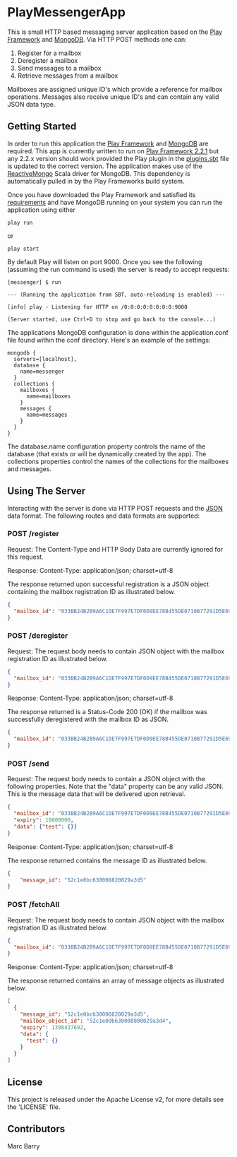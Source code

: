 PlayMessengerApp
================

This is small HTTP based messaging server application based on the [Play Framework](http://www.playframework.com/) and [MongoDB](http://www.mongodb.org/). Via HTTP POST methods one can:

1. Register for a mailbox
2. Deregister a mailbox
3. Send messages to a mailbox
4. Retrieve messages from a mailbox

Mailboxes are assigned unique ID's which provide a reference for mailbox operations. Messages also receive unique ID's and can contain any valid JSON data type.

## Getting Started

In order to run this application the [Play Framework](http://www.playframework.com/) and [MongoDB](http://www.mongodb.org/) are required. This app is currently written to run on [Play Framework 2.2.1](http://downloads.typesafe.com/play/2.2.1/play-2.2.1.zip) but any 2.2.x version should work provided the Play plugin in the [plugins.sbt](project/plugins.sbt) file is updated to the correct version. The application makes use of the [ReactiveMongo](http://reactivemongo.org/) Scala driver for MongoDB. This dependency is automatically pulled in by the Play Frameworks build system. 

Once you have downloaded the Play Framework and satisfied its [requirements](http://www.playframework.com/documentation/2.2.x/Installing) and have MongoDB running on your system you can run the application using either

    play run

or

    play start

By default Play will listen on port 9000. Once you see the following (assuming the run command is used) the server is ready to accept requests:

    [messenger] $ run

    --- (Running the application from SBT, auto-reloading is enabled) ---

    [info] play - Listening for HTTP on /0:0:0:0:0:0:0:0:9000

    (Server started, use Ctrl+D to stop and go back to the console...)

The applications MongoDB configuration is done within the application.conf file found within the conf directory. Here's an example of the settings:

    mongodb {
      servers=[localhost],
      database {
        name=messenger
      }
      collections {
        mailboxes {
          name=mailboxes
        }
        messages {
          name=messages
        }
      }
    }

The database.name configuration property controls the name of the database (that exists or will be dynamically created by the app). The collections properties control the names of the collections for the mailboxes and messages.

## Using The Server

Interacting with the server is done via HTTP POST requests and the [JSON](http://en.wikipedia.org/wiki/JSON) data format. The following routes and data formats are supported:

### POST    /register
Request: The Content-Type and HTTP Body Data are currently ignored for this request.

Response: Content-Type: application/json; charset=utf-8

The response returned upon successful registration is a JSON object containing the mailbox registration ID as illustrated below.
```json
{
  "mailbox_id": "033BB24B2B9A6C1DE7F997E7DF0D9EE78B455DE0710B77291D5E69AF7A35F361"
}
```
### POST    /deregister
Request: The request body needs to contain JSON object with the mailbox registration ID as illustrated below.
```json
{
  "mailbox_id": "033BB24B2B9A6C1DE7F997E7DF0D9EE78B455DE0710B77291D5E69AF7A35F361"
}
```
Response: Content-Type: application/json; charset=utf-8

The response returned is a Status-Code 200 (OK) if the mailbox was successfully deregistered with the mailbox ID as JSON.
```json
{
  "mailbox_id": "033BB24B2B9A6C1DE7F997E7DF0D9EE78B455DE0710B77291D5E69AF7A35F361"
}
```
### POST    /send
Request: The request body needs to contain a JSON object with the following properties. Note that the "data" property can be any valid JSON. This is the message data that will be delivered upon retrieval.

```json
{ 
  "mailbox_id": "033BB24B2B9A6C1DE7F997E7DF0D9EE78B455DE0710B77291D5E69AF7A35F361",
  "expiry": 10000000,
  "data": {"test": {}}
}
```
Response: Content-Type: application/json; charset=utf-8

The response returned contains the message ID as illustrated below.
```json
{
    "message_id": "52c1e0bc630000820029a3d5"
}
```
### POST    /fetchAll
Request: The request body needs to contain JSON object with the mailbox registration ID as illustrated below.

```json
{
  "mailbox_id": "033BB24B2B9A6C1DE7F997E7DF0D9EE78B455DE0710B77291D5E69AF7A35F361"
}
```
Response: Content-Type: application/json; charset=utf-8

The response returned contains an array of message objects as illustrated below.
```json
[
  {
    "message_id": "52c1e0bc630000820029a3d5",
    "mailbox_object_id": "52c1e09b630000800029a3d4",
    "expiry": 1398437692,
    "data": {
      "test": {}
    }
  }
]
```
## License

This project is released under the Apache License v2, for more details see the 'LICENSE' file.

## Contributors

Marc Barry
